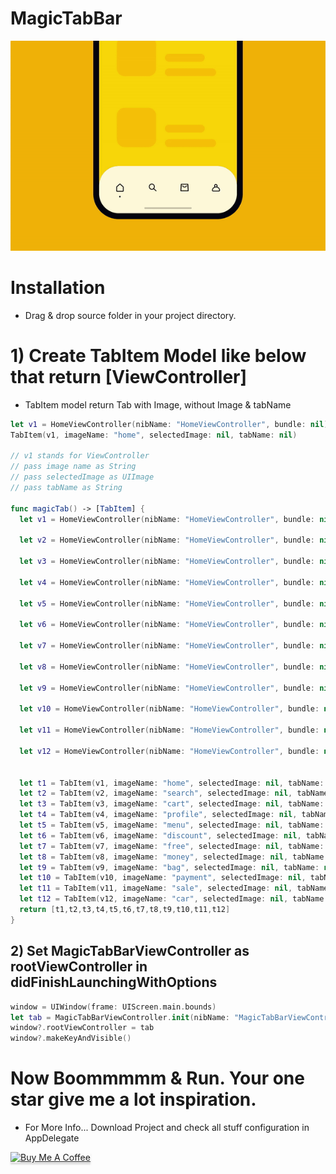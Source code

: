   <head>
    <meta name="google-site-verification" content="AvjjzvmdAdcv7qWwGVbIPEDZD_dbcF2KtvMx5ax4A4A" />
  </head>


# MagicTabBar

![](MagicTabBar/VC/MagicTabBar.gif)

# Installation
- Drag & drop source folder in your project directory.


# 1) Create TabItem Model like below that return [ViewController]

- TabItem model return Tab with Image, without Image & tabName

```swift
let v1 = HomeViewController(nibName: "HomeViewController", bundle: nil)
TabItem(v1, imageName: "home", selectedImage: nil, tabName: nil)

// v1 stands for ViewController
// pass image name as String
// pass selectedImage as UIImage
// pass tabName as String

func magicTab() -> [TabItem] {
  let v1 = HomeViewController(nibName: "HomeViewController", bundle: nil)

  let v2 = HomeViewController(nibName: "HomeViewController", bundle: nil)

  let v3 = HomeViewController(nibName: "HomeViewController", bundle: nil)

  let v4 = HomeViewController(nibName: "HomeViewController", bundle: nil)

  let v5 = HomeViewController(nibName: "HomeViewController", bundle: nil)

  let v6 = HomeViewController(nibName: "HomeViewController", bundle: nil)

  let v7 = HomeViewController(nibName: "HomeViewController", bundle: nil)

  let v8 = HomeViewController(nibName: "HomeViewController", bundle: nil)

  let v9 = HomeViewController(nibName: "HomeViewController", bundle: nil)

  let v10 = HomeViewController(nibName: "HomeViewController", bundle: nil)

  let v11 = HomeViewController(nibName: "HomeViewController", bundle: nil)

  let v12 = HomeViewController(nibName: "HomeViewController", bundle: nil)

  
  let t1 = TabItem(v1, imageName: "home", selectedImage: nil, tabName: nil)
  let t2 = TabItem(v2, imageName: "search", selectedImage: nil, tabName: nil)
  let t3 = TabItem(v3, imageName: "cart", selectedImage: nil, tabName: nil)
  let t4 = TabItem(v4, imageName: "profile", selectedImage: nil, tabName: nil)
  let t5 = TabItem(v5, imageName: "menu", selectedImage: nil, tabName: nil)
  let t6 = TabItem(v6, imageName: "discount", selectedImage: nil, tabName: nil)
  let t7 = TabItem(v7, imageName: "free", selectedImage: nil, tabName: nil)
  let t8 = TabItem(v8, imageName: "money", selectedImage: nil, tabName: nil)
  let t9 = TabItem(v9, imageName: "bag", selectedImage: nil, tabName: nil)
  let t10 = TabItem(v10, imageName: "payment", selectedImage: nil, tabName: nil)
  let t11 = TabItem(v11, imageName: "sale", selectedImage: nil, tabName: nil)
  let t12 = TabItem(v12, imageName: "car", selectedImage: nil, tabName: nil)
  return [t1,t2,t3,t4,t5,t6,t7,t8,t9,t10,t11,t12]
}
```

## 2) Set MagicTabBarViewController as rootViewController in didFinishLaunchingWithOptions

```swift
window = UIWindow(frame: UIScreen.main.bounds)
let tab = MagicTabBarViewController.init(nibName: "MagicTabBarViewController", bundle: nil, magicData: magicTab())
window?.rootViewController = tab
window?.makeKeyAndVisible()
```

# Now Boommmmm & Run. Your one star give me a lot inspiration.

- For More Info... Download Project and check all stuff configuration in AppDelegate


<a href="https://www.paypal.com/cgi-bin/webscr?cmd=_xclick&business=XAYQKAT69SRME&lc=NZ&item_name=Buy%20me%20a%20coffee&amount=3%2e00&currency_code=USD&button_subtype=services&bn=PP%2dBuyNowBF%3abtn_buynowCC_LG%2egif%3aNonHosted" target="_blank"><img src="https://www.buymeacoffee.com/assets/img/custom_images/orange_img.png" alt="Buy Me A Coffee" style="height: 41px !important;width: 174px !important;box-shadow: 0px 3px 2px 0px rgba(190, 190, 190, 0.5) !important;-webkit-box-shadow: 0px 3px 2px 0px rgba(190, 190, 190, 0.5) !important;" ></a>
